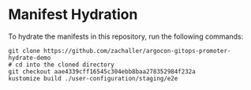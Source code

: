 # Manifest Hydration

To hydrate the manifests in this repository, run the following commands:

```shell
git clone https://github.com/zachaller/argocon-gitops-promoter-hydrate-demo
# cd into the cloned directory
git checkout aae4339cff16545c304ebb8baa278352984f232a
kustomize build ./user-configuration/staging/e2e
```

